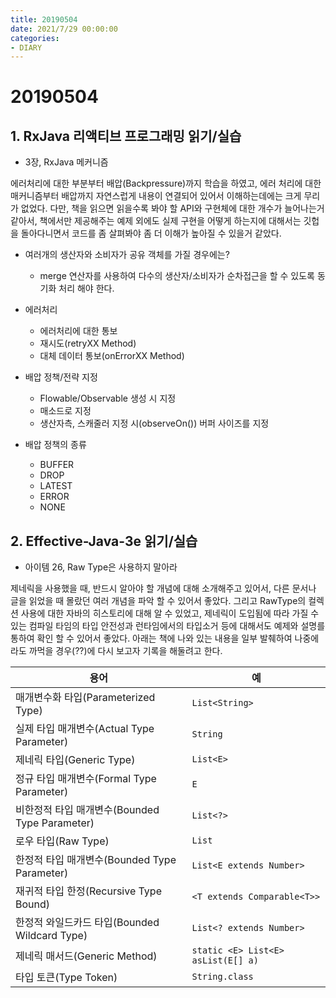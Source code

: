 ```yaml
---
title: 20190504
date: 2021/7/29 00:00:00
categories:
- DIARY
---
```


# 20190504
## 1. RxJava 리액티브 프로그래밍 읽기/실습
- 3장, RxJava 메커니즘

에러처리에 대한 부분부터 배압(Backpressure)까지 학습을 하였고, 에러 처리에 대한 매커니즘부터 배압까지 자연스럽게 내용이 연결되어 있어서 이해하는데에는 크게 무리가 없었다. 다만, 책을 읽으면 읽을수록 봐야 할 API와 구현체에 대한 개수가 늘어나는거 같아서, 책에서만 제공해주는 예제 외에도 실제 구현을 어떻게 하는지에 대해서는 깃헙을 돌아다니면서 코드를 좀 살펴봐야 좀 더 이해가 높아질 수 있을거 같았다. 

- 여러개의 생산자와 소비자가 공유 객체를 가질 경우에는?
  - merge 연산자를 사용하여 다수의 생산자/소비자가 순차접근을 할 수 있도록 동기화 처리 해야 한다.

- 에러처리
  - 에러처리에 대한 통보
  - 재시도(retryXX Method)
  - 대체 데이터 통보(onErrorXX Method)

- 배압 정책/전략 지정
  - Flowable/Observable 생성 시 지정
  - 매소드로 지정
  - 생산자측, 스캐줄러 지정 시(observeOn()) 버퍼 사이즈를 지정

- 배압 정책의 종류
  - BUFFER
  - DROP
  - LATEST
  - ERROR
  - NONE

## 2. Effective-Java-3e 읽기/실습
- 아이템 26, Raw Type은 사용하지 말아라

제네릭을 사용했을 때, 반드시 알아야 할 개념에 대해 소개해주고 있어서, 다른 문서나 글을 읽었을 때 몰랐던 여러 개념을 파악 할 수 있어서 좋았다. 그리고 RawType의 컬렉션 사용에 대한 자바의 히스토리에 대해 알 수 있었고, 제네릭이 도입됨에 따라 가질 수 있는 컴파일 타임의 타입 안전성과 런타임에서의 타입소거 등에 대해서도 예제와 설명를 통하여 확인 할 수 있어서 좋았다. 아래는 책에 나와 있는 내용을 일부 발췌하여 나중에라도 까먹을 경우(??)에 다시 보고자 기록을 해둘려고 한다.

| 용어  | 예  |
|---|---|
| 매개변수화 타입(Parameterized Type)  | `List<String>`  |
| 실제 타입 매개변수(Actual Type Parameter)  | `String`  |
|  제네릭 타입(Generic Type) | `List<E>`  |
| 정규 타입 매개변수(Formal Type Parameter)  | `E`  |
| 비한정적 타입 매개변수(Bounded Type Parameter)  |  `List<?>` |
| 로우 타입(Raw Type)  | `List`  |
| 한정적 타입 매개변수(Bounded Type Parameter)  | `List<E extends Number>`  |
| 재귀적 타입 한정(Recursive Type Bound)  | `<T extends Comparable<T>>`  |
| 한정적 와일드카드 타입(Bounded Wildcard Type)  | `List<? extends Number>`  |
| 제네릭 매서드(Generic Method) | `static <E> List<E> asList(E[] a)`  |
| 타입 토큰(Type Token) | `String.class`  |